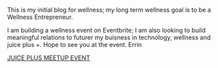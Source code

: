 This  is my initial blog for wellness; my long term wellness goal is to be a Wellness Entrepreneur.   

I am building a wellness event on Eventbrite; I am also looking to build meaningful relations to futurer my buisness in 
technology, wellness and juice plus +.  Hope to see you at the event. Errin 


  <a class="embedly-card" href="https://www.eventbrite.com/e/juice-plus-meetup-event-tickets-18313550322">JUICE PLUS MEETUP EVENT</a>
  <script async src="//cdn.embedly.com/widgets/platform.js" charset="UTF-8"></script>   

